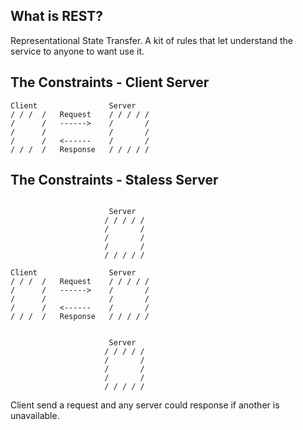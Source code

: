## What is REST?
Representational State Transfer.
A kit of rules that let understand the service to anyone to want use it.


## The Constraints -  Client Server

```
Client                Server
/ / /  /   Request    / / / / /
/      /   ------>    /       /
/      /              /       /
/      /   <------    /       /
/ / /  /   Response   / / / / /  
```


## The Constraints -  Staless Server
```

                      Server
                     / / / / /
                     /       /
                     /       /
                     /       /
                     / / / / /  

Client                Server
/ / /  /   Request    / / / / /
/      /   ------>    /       /
/      /              /       /
/      /   <------    /       /
/ / /  /   Response   / / / / /  


                      Server
                     / / / / /
                     /       /
                     /       /
                     /       /
                     / / / / / 

```


Client send a request and any server could response if another is unavailable.